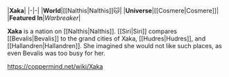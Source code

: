 |**Xaka**|
|-|-|
|**World**|[[Nalthis\|Nalthis]]🐱︎|
|**Universe**|[[Cosmere\|Cosmere]]|
|**Featured In**|*Warbreaker*|

**Xaka** is a nation on [[Nalthis\|Nalthis]].
[[Siri\|Siri]] compares [[Bevalis\|Bevalis]] to the grand cities of Xaka, [[Hudres\|Hudres]], and [[Hallandren\|Hallandren]]. She imagined she would not like such places, as even Bevalis was too busy for her.



https://coppermind.net/wiki/Xaka